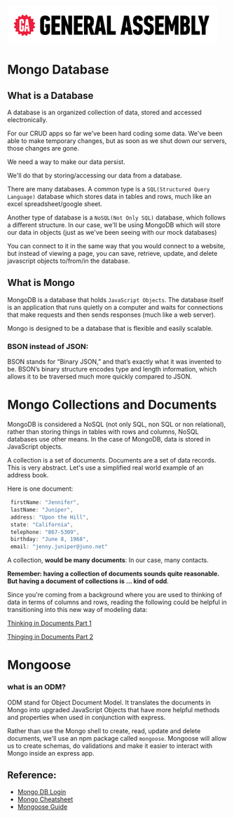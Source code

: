 [![General Assembly Logo](/ga_cog.png)](https://generalassemb.ly)

# Mongo Database

## What is a Database

A database is an organized collection of data, stored and accessed electronically.

For our CRUD apps so far we've been hard coding some data. We've been able to make temporary changes, but as soon as we shut down our servers, those changes are gone.

We need a way to make our data persist.

We'll do that by storing/accessing our data from a database.

There are many databases. A common type is a `SQL(Structured Query Language)` database which stores data in tables and rows, much like an excel spreadsheet/google sheet.

Another type of database is a `NoSQL(Not Only SQL)` database, which follows a different structure. In our case, we'll be using MongoDB which will store our data in objects (just as we've been seeing with our mock databases)

You can connect to it in the same way that you would connect to a website, but instead of viewing a page, you can save, retrieve, update, and delete javascript objects to/from/in the database.

## What is Mongo

MongoDB is a database that holds `JavaScript Objects`. The database itself is an application that runs quietly on a computer and waits for connections that make requests and then sends responses (much like a web server).

Mongo is designed to be a database that is flexible and easily scalable.

### BSON instead of JSON:

BSON stands for “Binary JSON,” and that’s exactly what it was invented to be. BSON’s binary structure encodes type and length information, which allows it to be traversed much more quickly compared to JSON.

# Mongo Collections and Documents

MongoDB is considered a NoSQL (not only SQL, non SQL or non relational), rather than storing things in tables with rows and columns, NoSQL databases use other means. In the case of MongoDB, data is stored in JavaScript objects.

A collection is a set of documents. Documents are a set of data records. This is very abstract. Let's use a simplified real world example of an address book.

Here is one document:

```js
 firstName: "Jennifer",
 lastName: "Juniper",
 address: "Upon the Hill",
 state: "California",
 telephone: "867-5309",
 birthday: "June 8, 1968",
 email: "jenny.juniper@juno.net"

```

A collection, **would be many documents**: In our case, many contacts.

**Remember: having a collection of documents sounds quite reasonable. But having a document of collections is ... kind of odd**.

Since you're coming from a background where you are used to thinking of data in terms of columns and rows, reading the following could be helpful in transitioning into this new way of modeling data:

[Thinking in Documents Part 1](https://www.mongodb.com/blog/post/thinking-documents-part-1?jmp=docs&_ga=2.202168721.1294830246.1530196908-30583944.1529350623)

[Thinging in Documents Part 2](https://www.mongodb.com/blog/post/thinking-documents-part-2)

# Mongoose

### what is an ODM?

ODM stand for Object Document Model. It translates the documents in Mongo into upgraded JavaScript Objects that have more helpful methods and properties when used in conjunction with express.

Rather than use the Mongo shell to create, read, update and delete documents, we'll use an npm package called `mongoose`. Mongoose will allow us to create schemas, do validations and make it easier to interact with Mongo inside an express app.

## Reference:

- [Mongo DB Login](https://account.mongodb.com/account/login)
- [Mongo Cheatsheet](https://www.mongodb.com/developer/products/mongodb/cheat-sheet/)
- [Mongoose Guide](https://mongoosejs.com/docs/guide.html)
